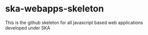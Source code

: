 # ska-webapps-skeleton
This is the github skeleton for all javascript based web applications developed under SKA
